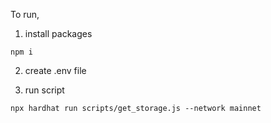 To run,

1. install packages

```
npm i
```

2. create .env file


3. run script
```
npx hardhat run scripts/get_storage.js --network mainnet
```
